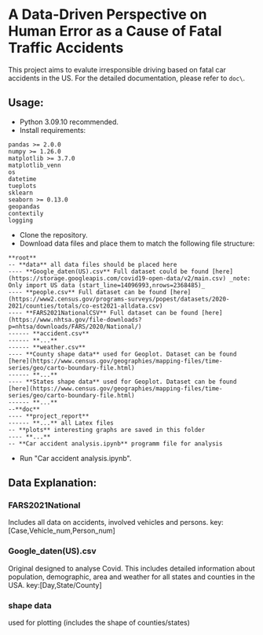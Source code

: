 # A Data-Driven Perspective on Human Error as a Cause of Fatal Traffic Accidents
This project aims to evalute irresponsible driving based on fatal car accidents in the US. For the detailed documentation, please refer to `doc\`.

## Usage:
- Python 3.09.10 recommended.
- Install requirements:
```
pandas >= 2.0.0
numpy >= 1.26.0
matplotlib >= 3.7.0
matplotlib_venn
os
datetime
tueplots
sklearn
seaborn >= 0.13.0
geopandas
contextily
logging
```
- Clone the repository.
- Download data files and place them to match the following file structure:
```
**root**
-- **data** all data files should be placed here
---- **Google_daten(US).csv** Full dataset could be found [here](https://storage.googleapis.com/covid19-open-data/v2/main.csv) _note: Only import US data (start_line=14096993,nrows=2368485)_
---- **people.csv** Full dataset can be found [here](https://www2.census.gov/programs-surveys/popest/datasets/2020-2021/counties/totals/co-est2021-alldata.csv)
---- **FARS2021NationalCSV** Full dataset can be found [here](https://www.nhtsa.gov/file-downloads?p=nhtsa/downloads/FARS/2020/National/)
------ **accident.csv**
------ **...**
------ **weather.csv**
---- **County shape data** used for Geoplot. Dataset can be found [here](https://www.census.gov/geographies/mapping-files/time-series/geo/carto-boundary-file.html)
------ **...**
---- **States shape data** used for Geoplot. Dataset can be found [here](https://www.census.gov/geographies/mapping-files/time-series/geo/carto-boundary-file.html)
------ **...**
--**doc**
---- **project_report**
------ **...** all Latex files
-- **plots** interesting graphs are saved in this folder
---- **...**
-- **Car accident analysis.ipynb** programm file for analysis
```
- Run "Car accident analysis.ipynb".

## Data Explanation:
### FARS2021National
Includes all data on accidents, involved vehicles and persons.
key:[Case,Vehicle_num,Person_num]
### Google_daten(US).csv
Original designed to analyse Covid. This includes detailed information about population, demographic, area and weather for all states and counties in the USA.
key:[Day,State/County]
### shape data
used for plotting (includes the shape of counties/states)
